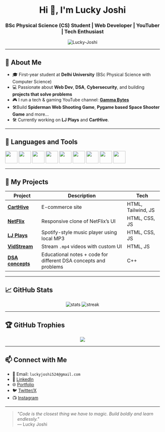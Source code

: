 <!-- GitHub Profile README of Lucky Joshi -->

<h1 align="center">Hi 👋, I'm Lucky Joshi</h1>
<h3 align="center">BSc Physical Science (CS) Student | Web Developer | YouTuber | Tech Enthusiast</h3>

<p align="center">
  <img src="https://komarev.com/ghpvc/?username=Lucky-Joshi&label=Profile%20views&color=0e75b6&style=flat" alt="Lucky-Joshi" />
</p>

---

## 🧠 About Me

- 🎓 First-year student at **Delhi University** (BSc Physical Science with Computer Science)
- 💻 Passionate about **Web Dev**, **DSA**, **Cybersecurity**, and building **projects that solve problems**
- 🎮 I run a tech & gaming YouTube channel: [**Gamma Bytes**](https://youtube.com/@gammabytesofficial?si=1lW8MVveLeGcmcla)
- 🛠️Build  **Spiderman Web Shooting Game**, **Pygame based Space Shooter Game** and more...
- 🛠️ Currently working on **LJ Plays** and **CartHive**.

---

## 🧰 Languages and Tools

<p align="left">
  <img src="https://cdn.jsdelivr.net/gh/devicons/devicon/icons/html5/html5-original.svg" width="40" height="40"/>
  <img src="https://cdn.jsdelivr.net/gh/devicons/devicon/icons/css3/css3-original.svg" width="40" height="40"/>
  <img src="https://cdn.jsdelivr.net/gh/devicons/devicon/icons/javascript/javascript-original.svg" width="40" height="40"/>
  <img src="https://cdn.jsdelivr.net/gh/devicons/devicon/icons/python/python-original.svg" width="40" height="40"/>
  <img src="https://cdn.jsdelivr.net/gh/devicons/devicon/icons/cplusplus/cplusplus-original.svg" width="40" height="40"/>
<img src="https://cdn.jsdelivr.net/gh/devicons/devicon/icons/java/java-original.svg" width="40" height="40"/>
<img src="https://cdn.jsdelivr.net/gh/devicons/devicon/icons/mysql/mysql-original.svg" width="40" height="40"/>
  <img src="https://cdn.jsdelivr.net/gh/devicons/devicon/icons/git/git-original.svg" width="40" height="40"/>
  <img src="https://cdn.jsdelivr.net/gh/devicons/devicon/icons/github/github-original.svg" width="40" height="40"/>
</p>

---

## 🚀 My Projects

| Project | Description | Tech |
|--------|-------------|------|
| [**CartHive**](https://github.com/your-username/CartHive) | E-commerce site | HTML, Tailwind, JS |
| [**NetFlix**](https://github.com/your-username/AmazonClone) | Responsive clone of NetFlix’s UI | HTML, CSS, JS |
| [**LJ Plays**](https://github.com/Lucky-Joshi/LJ-Plays.git) | Spotify-style music player using local MP3 | HTML, CSS, JS |
| [**VidStream**](https://github.com/your-username/VidStream) | Stream `.mp4` videos with custom UI | HTML, JS |
| [**DSA concepts**](https://github.com/Lucky-Joshi/practice.git) | Educational notes + code for different DSA concepts and problems | C++ |

---

## 📈 GitHub Stats

<p align="center">
  <img src="https://github-readme-stats.vercel.app/api?username=Lucky-Joshi&show_icons=true&theme=tokyonight" alt="stats"/>
  <img src="https://github-readme-streak-stats.herokuapp.com?user=Lucky-Joshi&theme=tokyonight" alt="streak"/>
</p>

---

## 🏆 GitHub Trophies

<p align="center">
  <img src="https://github-profile-trophy.vercel.app/?username=Lucky-Joshi&theme=tokyonight&no-frame=true&margin-w=15&margin-h=15" />
</p>

---

## 📫 Connect with Me

- 📧 Email: `luckyjoshi524@gmail.com`
- 🔗 [LinkedIn](www.linkedin.com/in/lucky-joshi)
- 🌐 [Portfolio](https://luckyjoshiportfoliopage.netlify.app/)
- 🐦 [Twitter/X](https://x.com/LuckyJoshi9000)
- 📺 [Instagram](https://www.instagram.com/luckyjoshi9000/)

---

> *"Code is the closest thing we have to magic. Build boldly and learn endlessly."*  
> — Lucky Joshi

